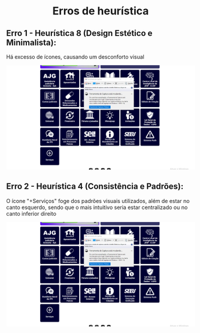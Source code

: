 <h1 align="center"> Erros de heurística </h1>

## Erro 1 - Heurística 8 (Design Estético e Minimalista):

Há excesso de ícones, causando um desconforto visual

![site jfsp](https://github.com/Katianefatec/bertoti/blob/main/ihc/img/heuristica8.png)

## Erro 2 - Heurística 4 (Consistência e Padrões):

O ícone "+Serviços" foge dos padrões visuais utilizados, além de estar no canto esquerdo, sendo que o mais intuitivo seria estar centralizado ou no canto inferior direito

![site jfsp2](https://github.com/Katianefatec/bertoti/blob/main/ihc/img/heuristica8.png)
